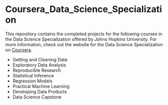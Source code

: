 # Coursera_Data_Science_Specialization

This repository contains the completed projects for the following courses in the Data Science Specialization offered by Johns Hopkins University. For more information, check out the website for the Data Science Specialization on [Coursera](https://www.coursera.org/specializations/jhu-data-science).

- Getting and Cleaning Data
- Exploratory Data Analysis
- Reproducible Research
- Statistical Inference
- Regression Models
- Practical Machine Learning
- Developing Data Products
- Data Science Capstone
